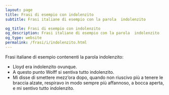 ```yaml
---
layout: page
title: Frasi di esempio con indolenzito 
subtitle: Frasi italiane di esempio con la parola  indolenzito

og_title: Frasi di esempio con indolenzito 
og_description: Frasi italiane di esempio con la parola  indolenzito
og_type: website
permalink: /frasi/i/indolenzito.html
---
```


Frasi italiane di esempio contenenti la parola indolenzito:


- Lloyd era indolenzito ovunque.
- A questo punto Wolff si sentiva tutto indolenzito.
- Mi disse di smettere mezz’ora dopo, quando non riuscivo più a tenere le braccia alzate, respiravo in modo sempre più affannoso, a bocca aperta, e mi sentivo tutto indolenzito.
